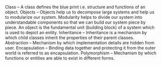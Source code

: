 Class – A class defines the blue print i.e. structure and functions of an object.
Objects – Objects help us to decompose large systems and help us to modularize our system. Modularity helps to divide our system into understandable components so that we can build our system piece by piece. An object is the fundamental unit (building block) of a system which is used to depict an entity.
Inheritance – Inheritance is a mechanism by which child classes inherit the properties of their parent classes.
Abstraction – Mechanism by which implementation details are hidden from user.
Encapsulation – Binding data together and protecting it from the outer world is referred to as encapsulation.
Polymorphism – Mechanism by which functions or entities are able to exist in different forms.

